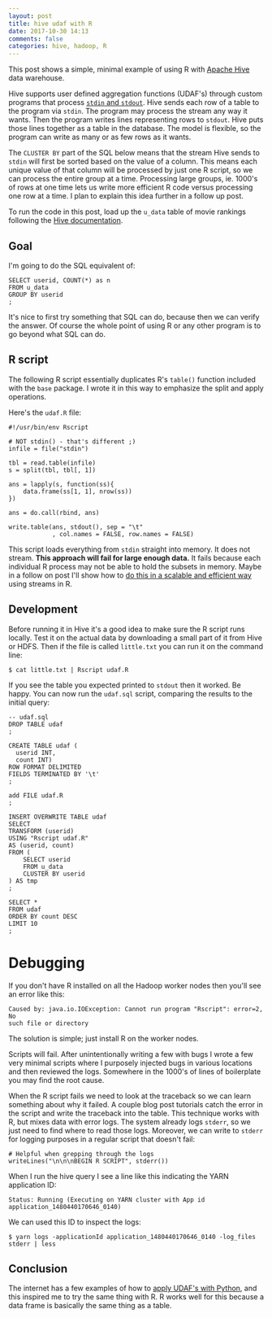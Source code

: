 ```yaml
---
layout: post
title: hive udaf with R
date: 2017-10-30 14:13
comments: false
categories: hive, hadoop, R
---
```


This post shows a simple, minimal example of using R with
[Apache Hive](https://hive.apache.org/) data warehouse.

Hive supports user defined aggregation functions (UDAF's) through custom programs
that process [`stdin` and
`stdout`](https://en.wikipedia.org/wiki/Standard_streams).
Hive sends each row of a table to the program via `stdin`. The program may
process the stream any way it wants. Then the program writes 
lines representing rows to `stdout`. Hive puts those lines together as a
table in the database. The model is flexible, so the program can write as many or as
few rows as it wants.

The `CLUSTER BY` part of the SQL below means that the stream Hive sends to
`stdin` will first be sorted based on the value of a column. This means
each unique value of that column will be processed by just one R script, so
we can process the entire group at a time. Processing large groups, ie.
1000's of rows at one time lets us write more efficient R code versus
processing one row at a time. I plan to explain this idea further in a
follow up post.

To run the code in this post, load up the `u_data` table of movie rankings following
the [Hive
documentation](https://cwiki.apache.org/confluence/display/Hive/GettingStarted#GettingStarted-MovieLensUserRatings).

## Goal

I'm going to do the SQL equivalent of: 

```
SELECT userid, COUNT(*) as n
FROM u_data
GROUP BY userid
;
```

It's nice to first try something that SQL can do, because then we can verify
the answer. Of course the whole point of using R or any other program is to
go beyond what SQL can do.

## R script

The following R script essentially duplicates R's `table()` function
included with the `base` package. I wrote it in this way to emphasize the
split and apply operations.

Here's the `udaf.R` file:

```{R}
#!/usr/bin/env Rscript

# NOT stdin() - that's different ;)
infile = file("stdin")

tbl = read.table(infile)
s = split(tbl, tbl[, 1])

ans = lapply(s, function(ss){
    data.frame(ss[1, 1], nrow(ss))
})

ans = do.call(rbind, ans)

write.table(ans, stdout(), sep = "\t"
            , col.names = FALSE, row.names = FALSE)
```

This script loads everything from `stdin` straight into memory. It does not
stream. __This approach will fail for large enough data.__ It fails
because each individual R process may not be able to hold the subsets in
memory. Maybe in a follow on post I'll show how to [do this in a scalable
and efficient way](https://github.com/clarkfitzg/phd_research/blob/master/analysis/pems/hadoop/piecewise_fd.R)
using streams in R.

## Development

Before running it in Hive it's a good idea to make sure the R script runs
locally. Test it on the actual data by downloading a small part of it from
Hive or HDFS. Then if the file is called `little.txt` you can run it on
the command line:

```{bash}
$ cat little.txt | Rscript udaf.R
```

If you see the table you expected printed to `stdout` then it worked. Be
happy. You can now run the `udaf.sql` script, comparing the results to the
initial query:

```{sql}
-- udaf.sql
DROP TABLE udaf
;

CREATE TABLE udaf (
  userid INT,
  count INT)
ROW FORMAT DELIMITED
FIELDS TERMINATED BY '\t'
;

add FILE udaf.R
;

INSERT OVERWRITE TABLE udaf
SELECT
TRANSFORM (userid)
USING "Rscript udaf.R"
AS (userid, count)
FROM (
    SELECT userid
    FROM u_data 
    CLUSTER BY userid
) AS tmp
;

SELECT *
FROM udaf
ORDER BY count DESC
LIMIT 10
;
```

# Debugging

If you don't have R installed on all the Hadoop worker nodes then you'll see an
error like this:
```
Caused by: java.io.IOException: Cannot run program "Rscript": error=2, No
such file or directory
```
The solution is simple; just install R on the worker nodes.

Scripts will fail. After unintentionally writing a few with bugs I wrote a
few very minimal scripts where I purposely injected bugs in various
locations and then reviewed the logs. Somewhere in the 1000's of lines of 
boilerplate you may find the root cause.

When the R script fails we need to look at the traceback so we can learn
something about why it failed. A couple blog post tutorials catch the error
in the script and write the traceback into the table. This technique works
with R, but mixes data with error logs. The system already logs `stderr`,
so we just need to find where to read those logs. Moreover, we can write to
`stderr` for logging purposes in a regular script that doesn't fail:

```{R}
# Helpful when grepping through the logs
writeLines("\n\n\nBEGIN R SCRIPT", stderr())
```

When I run the hive query I see a line like this indicating the YARN application ID:

```
Status: Running (Executing on YARN cluster with App id application_1480440170646_0140)
```

We can used this ID to inspect the logs:

```
$ yarn logs -applicationId application_1480440170646_0140 -log_files stderr | less
```

## Conclusion

The internet
has a few examples of how to [apply UDAF's with
Python](http://www.florianwilhelm.info/2016/10/python_udf_in_hive/), and
this inspired me to try the same thing with R. R works well for this
because a data frame is basically the same thing as a table.
